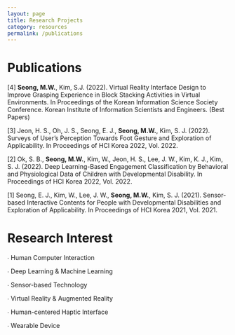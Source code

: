 ```yaml
---
layout: page
title: Research Projects
category: resources
permalink: /publications
---
```


# Publications

[4] **Seong, M.W.**, Kim, S.J. (2022). Virtual Reality Interface Design to Improve Grasping Experience in Block Stacking Activities in Virtual Environments. In Proceedings of the Korean Information Science Society Conference. Korean Institute of Information Scientists and Engineers. (Best Papers)

[3] Jeon, H. S., Oh, J. S., Seong, E. J., **Seong, M.W.**, Kim, S. J. (2022). Surveys of User’s Perception Towards Foot Gesture and Exploration of Applicability. In Proceedings of HCI Korea 2022, Vol. 2022.

[2] Ok, S. B., **Seong, M.W.**, Kim, W., Jeon, H. S., Lee, J. W., Kim, K. J.,  Kim, S. J. (2022). Deep Learning-Based Engagement Classification by Behavioral and Physiological Data of Children with Developmental Disability. In Proceedings of HCI Korea 2022, Vol. 2022.

[1] Seong, E. J., Kim, W., Lee, J. W., **Seong, M.W.**, Kim, S. J. (2021). Sensor-based Interactive Contents for People with Developmental Disabilities and Exploration of Applicability. In Proceedings of HCI Korea 2021, Vol. 2021.

# Research Interest

∙ Human Computer Interaction 

∙ Deep Learning & Machine Learning

∙ Sensor-based Technology 

∙ Virtual Reality & Augmented Reality

∙ Human-centered Haptic Interface

∙ Wearable Device

